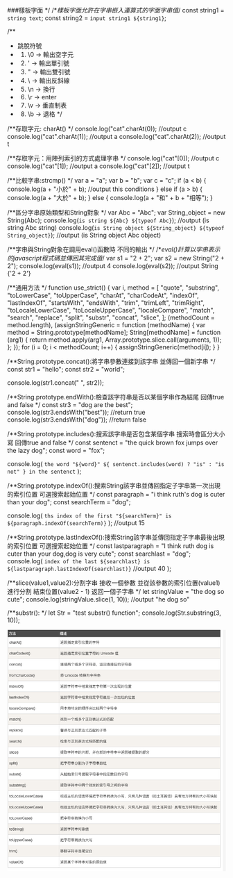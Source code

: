 ###樣板字面 */
/**樣板字面允許在字串嵌入運算式的字面字串值*/
const string1 = `string text`;
const string2 = `input string1 ${string1}`;

/**

* 跳脫符號
* 1. \0 -> 輸出空字元
* 2. \' -> 輸出單引號
* 3. \" -> 輸出雙引號
* 4. \\ -> 輸出反斜線
* 5. \n -> 換行
* 6. \r -> enter
* 7. \v -> 垂直制表
* 8. \b -> 退格
     */

/**存取字元: charAt() */
console.log("cat".charAt(0)); //output c
console.log("cat".charAt(1)); //output a
console.log("cat".charAt(2)); //output t

/**存取字元：用陣列索引的方式處理字串 */
console.log("cat"[0]); //output c
console.log("cat"[1]); //output a
console.log("cat"[2]); //output t

/**比較字串:strcmp() */
var a = "a";
var b = "b";
var c = "c";
if (a < b) {
console.log(a + "小於" + b); //output this conditions
} else if (a > b) {
console.log(a + "大於" + b);
} else {
console.log(a + "和" + b + "相等");
}

/**區分字串原始類型和String對象 */
var Abc = "Abc";
var String_object = new String(Abc);
console.log(`is string ${Abc} ${typeof Abc}`); //output (is string Abc string)
console.log(`is String object ${String_object} ${typeof String_object}`); //output (is String object Abc object)

/**字串與String對象在調用eval()函數時 不同的輸出 */
/**eval()計算以字串表示的javascript程式碼並傳回其完成值*/
var s1 = "2 + 2";
var s2 = new String("2 + 2");
console.log(eval(s1)); //output 4
console.log(eval(s2)); //output String {'2 + 2'}

/**通用方法 */
function use_strict() {
var i,
method = [
"quote",
"substring",
"toLowerCase",
"toUpperCase",
"charAt",
"charCodeAt",
"indexOf",
"lastIndexOf",
"startsWith",
"endsWith",
"trim",
"trimLeft",
"trimRight",
"toLocaleLowerCase",
"toLocaleUpperCase",
"localeCompare",
"match",
"search",
"replace",
"split",
"substr",
"concat",
"slice",
];
(methodCount = method.length),
(assignStringGeneric = function (methodName) {
var method = String.prototype[methodName];
String[methodName] = function (arg1) {
return method.apply(arg1, Array.prototype.slice.call(arguments, 1));
};
});
for (i = 0; i < methodCount; i++) {
assignStringGeneric(method[i]);
}
}

/**String.prototype.concat():將字串參數連接到該字串 並傳回一個新字串 */
const str1 = "hello";
const str2 = "world";

console.log(str1.concat(" ", str2));

/**String.prototype.endWith():檢查該字符串是否以某個字串作為結尾 回傳true and false */
const str3 = "dog are the best";
console.log(str3.endsWith("best")); //return true
console.log(str3.endsWith("dog")); //return false

/**String.prototype.includes():搜索該字串是否包含某個字串 搜索時會區分大小寫 回傳true and false */
const sentenct = "the quick brown fox jumps over the lazy dog";
const word = "fox";

console.log(
`the word "${word}" ${ sentenct.includes(word) ? "is" : "is not" } in the sentenct`
);

/**String.prototype.indexOf():搜索String該字串並傳回指定子字串第一次出現的索引位置 可選搜索起始位置  */
const paragraph = "i think ruth's dog is cuter than your dog";
const searchTerm = "dog";

console.log(
`ths index of the first "${searchTerm}" is ${paragraph.indexOf(searchTerm)}`
); //output 15

/**String.prototype.lastIndexOf():搜索String該字串並傳回指定子字串最後出現的索引位置 可選搜索起始位置 */
const lastparagraph =
"I think ruth dog is cuter than your dog,dog is very cute";
const searchlast = "dog";
console.log(
`index of the last ${searchlast} is ${lastparagraph.lastIndexOf(searchlast)}` //output 40
);

/**slice(value1,value2):分割字串 接收一個參數 並從該參數的索引位置(value1)進行分割 結束位置(value2 - 1) 返回一個子字串 */
let stringValue = "the dog so cute";
console.log(stringValue.slice(1, 10)); //output "he dog so"

/**substr(): */
let Str = "test substr() function";
console.log(Str.substring(3, 10));

![str_method.png](str_method.png)
